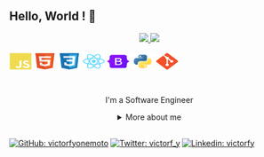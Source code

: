 ## Hello, World ! 👋
<div align="center">
  <a href="https://github.com/victorfyonemoto">
  <img height="170em" src="https://github-readme-stats.vercel.app/api?username=victorfyonemoto&show_icons=true&theme=dracula&include_all_commits=true&count_private=true"/>
  <img height="170em" src="https://github-readme-stats.vercel.app/api/top-langs/?username=victorfyonemoto&layout=compact&langs_count=7&theme=dracula"/>
  </a>
</div>
<div style="display: inline_block"><br>
  <img align="center" alt="Victor-Js" height="30" width="40" src="https://raw.githubusercontent.com/devicons/devicon/master/icons/javascript/javascript-plain.svg"/>
  <img align="center" alt="Victor-HTML" height="30" width="40" src="https://raw.githubusercontent.com/devicons/devicon/master/icons/html5/html5-original.svg"/>
  <img align="center" alt="Victor-CSS" height="30" width="40" src="https://raw.githubusercontent.com/devicons/devicon/master/icons/css3/css3-original.svg"/>
  <img align="center" alt="Victor-React" height="30" width="40" src="https://raw.githubusercontent.com/devicons/devicon/master/icons/react/react-original.svg"/>
  <img align="center" alt="Victor-Bootstrap" height="30" width="40" src="https://raw.githubusercontent.com/devicons/devicon/master/icons/bootstrap/bootstrap-original.svg"/>     
  <img align="center" alt="Victor-Python" height="30" width="40" src="https://raw.githubusercontent.com/devicons/devicon/master/icons/python/python-original.svg"/>
  <img align="center" alt="Victor-Python" height="30" width="40" src="https://raw.githubusercontent.com/devicons/devicon/master/icons/git/git-original.svg"/>
  </div>
  
  <br>
  
  ##
  
  <div align="center">
  
  I'm a Software Engineer 
  
  <details>
  <summary> More about me</summary>
<div align="left">
 
``` js
const vic = {
    personal: {
        fullName: 'Victor Ferreira Yonemoto',
        birthDate: '1994-02-21',
        pronouns: 'he' | 'him',
        interests: ['anime', 'games', 'open source', 'music', 'language learning'],
        motivation: [
            'Making life easier and smarter through tech',
            'Help improving diversity and inclusion',
            'Learning new things',
        ],
    },
    technical: {
        technologies: {
            frontEnd: {
              Javascript: ['ReactJS'],
              HTML: ['HTML5', 'Semantic HTML'],
              CSS: ['styled-components', 'Bootstrap'],
            },
            backEnd: {
              Javascript: ['Node.js'],
              DataBase: ['SQL'],
            }
        },
    }
}
```
  </div>
</details>
  
  </div>
    
  ##
 
 [![GitHub: victorfyonemoto](https://img.shields.io/github/followers/victorfyonemoto?label=follow&style=social)](https://github.com/victorfyonemoto)
 [![Twitter: victorf_y](https://img.shields.io/twitter/follow/victorf_y?style=social)](https://twitter.com/victorf_y)
 [![Linkedin: victorfy](https://img.shields.io/badge/-victorfy-blue?style=flat-square&logo=Linkedin&logoColor=white&link=https://www.linkedin.com/in/victorfyonemoto/)](https://www.linkedin.com/in/victorfyonemoto/)
